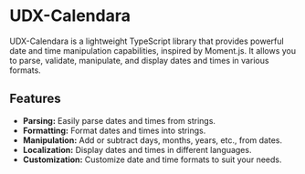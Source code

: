 # UDX-Calendara

UDX-Calendara is a lightweight TypeScript library that provides powerful date and time manipulation capabilities, inspired by Moment.js. It allows you to parse, validate, manipulate, and display dates and times in various formats.

## Features

- **Parsing:** Easily parse dates and times from strings.
- **Formatting:** Format dates and times into strings.
- **Manipulation:** Add or subtract days, months, years, etc., from dates.
- **Localization:** Display dates and times in different languages.
- **Customization:** Customize date and time formats to suit your needs.
